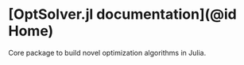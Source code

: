 # [OptSolver.jl documentation](@id Home)

Core package to build novel optimization algorithms in Julia.
